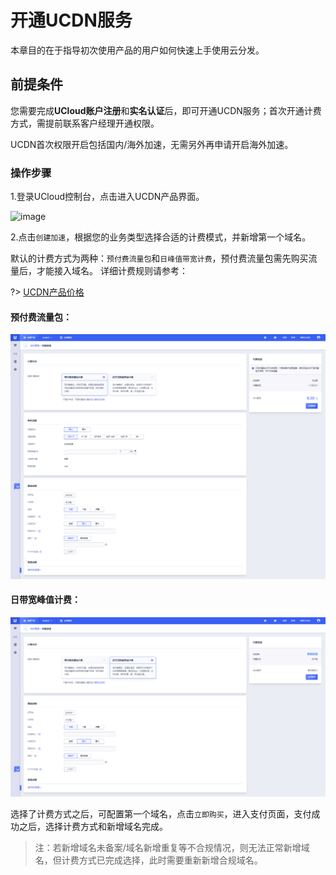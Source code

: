 # 开通UCDN服务

本章目的在于指导初次使用产品的用户如何快速上手使用云分发。

## 前提条件

您需要完成<strong>UCloud账户注册</strong>和<strong>实名认证</strong>后，即可开通UCDN服务；首次开通计费方式，需提前联系客户经理开通权限。

UCDN首次权限开启包括国内/海外加速，无需另外再申请开启海外加速。

### 操作步骤

1.登录UCloud控制台，点击进入UCDN产品界面。

![image](https://user-images.githubusercontent.com/89777962/230529122-1ce668e0-29bc-4bbb-a447-a3be6684110e.png)


2.点击<code>创建加速</code>，根据您的业务类型选择合适的计费模式，并新增第一个域名。

默认的计费方式为两种：<code>预付费流量包</code>和<code>日峰值带宽计费</code>，预付费流量包需先购买流量后，才能接入域名。
详细计费规则请参考： 

?> [UCDN产品价格](https://docs.ucloud.cn/ucdn/charge/flowday_new)

#### 预付费流量包：

![2022-UCDN首次新增域名-预付费流量包新增域名](/images/2022-UCDN首次新增域名-预付费流量包新增域名.png)

#### 日带宽峰值计费：

![2021-UCDN首次新增域名-日峰值带宽计费](/images/2021-UCDN首次新增域名-日峰值带宽计费.png)

选择了计费方式之后，可配置第一个域名，点击<code>立即购买</code>，进入支付页面，支付成功之后，选择计费方式和新增域名完成。

> 注：若新增域名未备案/域名新增重复等不合规情况，则无法正常新增域名，但计费方式已完成选择，此时需要重新新增合规域名。
